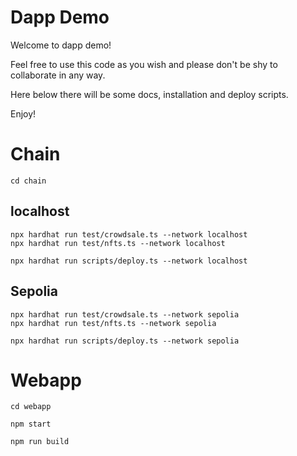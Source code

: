 # Dapp Demo

Welcome to dapp demo!

Feel free to use this code as you wish and please don't be shy to collaborate in any way.

Here below there will be some docs, installation and deploy scripts.

Enjoy!

# Chain

```
cd chain
```

## localhost

```
npx hardhat run test/crowdsale.ts --network localhost
npx hardhat run test/nfts.ts --network localhost

npx hardhat run scripts/deploy.ts --network localhost
```

## Sepolia

```
npx hardhat run test/crowdsale.ts --network sepolia
npx hardhat run test/nfts.ts --network sepolia

npx hardhat run scripts/deploy.ts --network sepolia
```

# Webapp

```
cd webapp

npm start

npm run build
```
